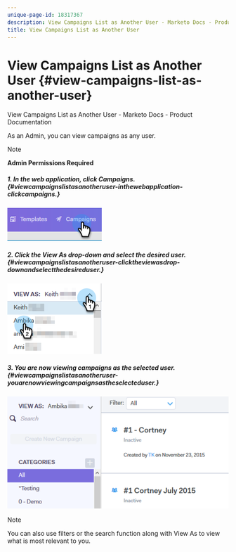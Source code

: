 ```yaml
---
unique-page-id: 18317367
description: View Campaigns List as Another User - Marketo Docs - Product Documentation
title: View Campaigns List as Another User
---
```


# View Campaigns List as Another User {#view-campaigns-list-as-another-user}

View Campaigns List as Another User - Marketo Docs - Product Documentation

As an Admin, you can view campaigns as any user.

>[!NOTE]
>
>**Admin Permissions Required**

##### 1. In the web application, click Campaigns. {#viewcampaignslistasanotheruser-inthewebapplication-clickcampaigns.}

![](assets/one-5.png)

##### 2. Click the View As drop-down and select the desired user. {#viewcampaignslistasanotheruser-clicktheviewasdrop-downandselectthedesireduser.}

![](assets/two-4.png)

##### 3. You are now viewing campaigns as the selected user. {#viewcampaignslistasanotheruser-youarenowviewingcampaignsastheselecteduser.}

![](assets/three-4.png)

>[!NOTE]
>
>You can also use filters or the search function along with View As to view what is most relevant to you.

